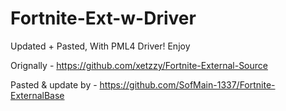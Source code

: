 # Fortnite-Ext-w-Driver
Updated + Pasted, With PML4 Driver! Enjoy


Orignally - https://github.com/xetzzy/Fortnite-External-Source

Pasted & update by - https://github.com/SofMain-1337/Fortnite-ExternalBase
